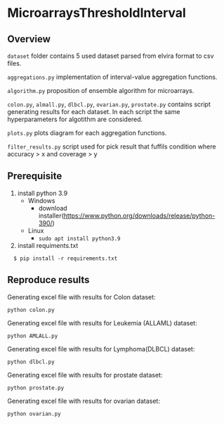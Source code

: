 # MicroarraysThresholdInterval

## Overview

`dataset` folder contains 5 used dataset parsed from elvira format to csv files.

`aggregations.py` implementation of interval-value aggregation functions.

`algorithm.py` proposition of ensemble algorithm for microarrays.

`colon.py`, `almall.py`, `dlbcl.py`, `ovarian.py`, `prostate.py` contains script generating results for each dataset. In each script the same hyperparameters for algotithm are considered.

`plots.py` plots diagram for each aggregation functions.

`filter_results.py` script used for pick result that fuffils condition where accuracy > x and coverage > y

## Prerequisite
1. install python 3.9 
   - Windows
     - download installer(https://www.python.org/downloads/release/python-390/)
   - Linux
     - `sudo apt install python3.9 `
2. install requiments.txt
```terminal
  $ pip install -r requirements.txt
```

## Reproduce results

Generating excel file with results for Colon dataset:
```terminal
python colon.py
```
Generating excel file with results for Leukemia (ALLAML) dataset:
```terminal
python AMLALL.py
```
Generating excel file with results for  Lymphoma(DLBCL) dataset:
```terminal
python dlbcl.py
```
Generating excel file with results for prostate dataset:
```terminal
python prostate.py
```
Generating excel file with results for ovarian dataset:
```terminal
python ovarian.py
```
